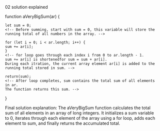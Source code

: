 02 solution explained

function aVeryBigSum(ar) {
    <!-- function name is aVeryBigSum and it takes one parameter, ar, which is an array of long integers. -->

    let sum = 0;
    <!-- Before summing, start with sum = 0, this variable will store the running total of all numbers in the array. -->
    
    for (let i = 0; i < ar.length; i++) {
    sum += ar[i];
    }
    <!-- for loop goes through each index i from 0 to ar.length - 1.
    sum += ar[i] is shortenedfor sum = sum + ar[i].
    During each itration, the current array element ar[i] is added to the running total stored in sum. -->
    
    return(sum);
    <!-- After loop completes, sum contains the total sum of all elements in ar.
    The function returns this sum. -->
}

Final solution explanation: The aVeryBigSum function calculates the total sum of all elements in an array of long integers. It initializes a sum variable to 0, iterates through each element of the array using a for loop, adds each element to sum, and finally returns the accumulated total.